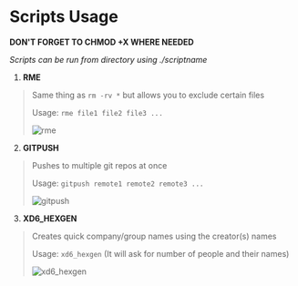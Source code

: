 Scripts Usage
=============

**DON'T FORGET TO CHMOD +X WHERE NEEDED**

_Scripts can be run from directory using ./scriptname_

1. **RME**
> Same thing as `rm -rv *` but allows you to exclude certain files
>
> Usage: `rme file1 file2 file3 ...`
>
> ![rme](http://i.imgur.com/ckSHcZC.png)

2. **GITPUSH**
> Pushes to multiple git repos at once
>
> Usage: `gitpush remote1 remote2 remote3 ...`
>
> ![gitpush](http://i.imgur.com/fvtvONf.png)

3. **XD6_HEXGEN**
> Creates quick company/group names using the creator(s) names
>
> Usage: `xd6_hexgen` (It will ask for number of people and their names)
>
> ![xd6_hexgen](http://i.imgur.com/Wc9zlDU.png)
